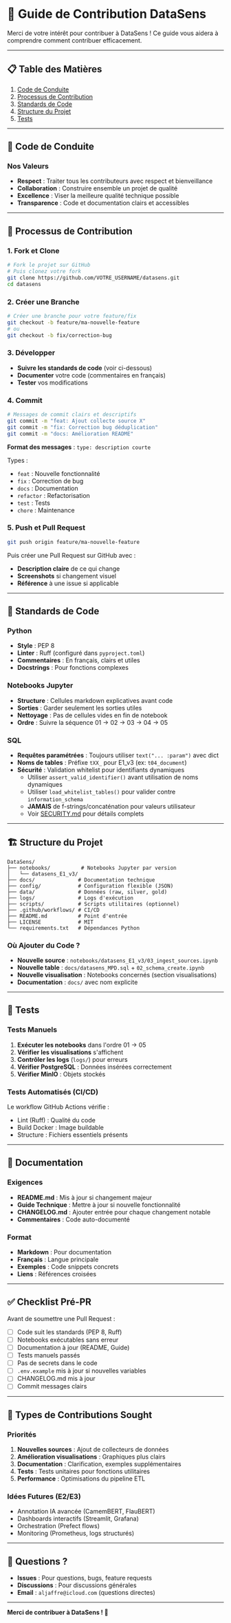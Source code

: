 # 🤝 Guide de Contribution DataSens

Merci de votre intérêt pour contribuer à DataSens ! Ce guide vous aidera à comprendre comment contribuer efficacement.

---

## 📋 Table des Matières

1. [Code de Conduite](#code-de-conduite)
2. [Processus de Contribution](#processus-de-contribution)
3. [Standards de Code](#standards-de-code)
4. [Structure du Projet](#structure-du-projet)
5. [Tests](#tests)

---

## 📜 Code de Conduite

### Nos Valeurs

- **Respect** : Traiter tous les contributeurs avec respect et bienveillance
- **Collaboration** : Construire ensemble un projet de qualité
- **Excellence** : Viser la meilleure qualité technique possible
- **Transparence** : Code et documentation clairs et accessibles

---

## 🔄 Processus de Contribution

### 1. Fork et Clone

```bash
# Fork le projet sur GitHub
# Puis clonez votre fork
git clone https://github.com/VOTRE_USERNAME/datasens.git
cd datasens
```

### 2. Créer une Branche

```bash
# Créer une branche pour votre feature/fix
git checkout -b feature/ma-nouvelle-feature
# ou
git checkout -b fix/correction-bug
```

### 3. Développer

- **Suivre les standards de code** (voir ci-dessous)
- **Documenter** votre code (commentaires en français)
- **Tester** vos modifications

### 4. Commit

```bash
# Messages de commit clairs et descriptifs
git commit -m "feat: Ajout collecte source X"
git commit -m "fix: Correction bug déduplication"
git commit -m "docs: Amélioration README"
```

**Format des messages** : `type: description courte`

Types :
- `feat` : Nouvelle fonctionnalité
- `fix` : Correction de bug
- `docs` : Documentation
- `refactor` : Refactorisation
- `test` : Tests
- `chore` : Maintenance

### 5. Push et Pull Request

```bash
git push origin feature/ma-nouvelle-feature
```

Puis créer une Pull Request sur GitHub avec :
- **Description claire** de ce qui change
- **Screenshots** si changement visuel
- **Référence** à une issue si applicable

---

## 📐 Standards de Code

### Python

- **Style** : PEP 8
- **Linter** : Ruff (configuré dans `pyproject.toml`)
- **Commentaires** : En français, clairs et utiles
- **Docstrings** : Pour fonctions complexes

### Notebooks Jupyter

- **Structure** : Cellules markdown explicatives avant code
- **Sorties** : Garder seulement les sorties utiles
- **Nettoyage** : Pas de cellules vides en fin de notebook
- **Ordre** : Suivre la séquence 01 → 02 → 03 → 04 → 05

### SQL

- **Requêtes paramétrées** : Toujours utiliser `text("... :param")` avec dict
- **Noms de tables** : Préfixe `tXX_` pour E1_v3 (ex: `t04_document`)
- **Sécurité** : Validation whitelist pour identifiants dynamiques
  - Utiliser `assert_valid_identifier()` avant utilisation de noms dynamiques
  - Utiliser `load_whitelist_tables()` pour valider contre `information_schema`
  - **JAMAIS** de f-strings/concaténation pour valeurs utilisateur
  - Voir [SECURITY.md](SECURITY.md) pour détails complets

---

## 🏗️ Structure du Projet

```
DataSens/
├── notebooks/          # Notebooks Jupyter par version
│   └── datasens_E1_v3/
├── docs/              # Documentation technique
├── config/            # Configuration flexible (JSON)
├── data/              # Données (raw, silver, gold)
├── logs/              # Logs d'exécution
├── scripts/           # Scripts utilitaires (optionnel)
├── .github/workflows/ # CI/CD
├── README.md          # Point d'entrée
├── LICENSE            # MIT
└── requirements.txt   # Dépendances Python
```

### Où Ajouter du Code ?

- **Nouvelle source** : `notebooks/datasens_E1_v3/03_ingest_sources.ipynb`
- **Nouvelle table** : `docs/datasens_MPD.sql` + `02_schema_create.ipynb`
- **Nouvelle visualisation** : Notebooks concernés (section visualisations)
- **Documentation** : `docs/` avec nom explicite

---

## 🧪 Tests

### Tests Manuels

1. **Exécuter les notebooks** dans l'ordre 01 → 05
2. **Vérifier les visualisations** s'affichent
3. **Contrôler les logs** (`logs/`) pour erreurs
4. **Vérifier PostgreSQL** : Données insérées correctement
5. **Vérifier MinIO** : Objets stockés

### Tests Automatisés (CI/CD)

Le workflow GitHub Actions vérifie :
- Lint (Ruff) : Qualité du code
- Build Docker : Image buildable
- Structure : Fichiers essentiels présents

---

## 📝 Documentation

### Exigences

- **README.md** : Mis à jour si changement majeur
- **Guide Technique** : Mettre à jour si nouvelle fonctionnalité
- **CHANGELOG.md** : Ajouter entrée pour chaque changement notable
- **Commentaires** : Code auto-documenté

### Format

- **Markdown** : Pour documentation
- **Français** : Langue principale
- **Exemples** : Code snippets concrets
- **Liens** : Références croisées

---

## ✅ Checklist Pré-PR

Avant de soumettre une Pull Request :

- [ ] Code suit les standards (PEP 8, Ruff)
- [ ] Notebooks exécutables sans erreur
- [ ] Documentation à jour (README, Guide)
- [ ] Tests manuels passés
- [ ] Pas de secrets dans le code
- [ ] `.env.example` mis à jour si nouvelles variables
- [ ] CHANGELOG.md mis à jour
- [ ] Commit messages clairs

---

## 🎯 Types de Contributions Sought

### Priorités

1. **Nouvelles sources** : Ajout de collecteurs de données
2. **Amélioration visualisations** : Graphiques plus clairs
3. **Documentation** : Clarification, exemples supplémentaires
4. **Tests** : Tests unitaires pour fonctions utilitaires
5. **Performance** : Optimisations du pipeline ETL

### Idées Futures (E2/E3)

- Annotation IA avancée (CamemBERT, FlauBERT)
- Dashboards interactifs (Streamlit, Grafana)
- Orchestration (Prefect flows)
- Monitoring (Prometheus, logs structurés)

---

## 💬 Questions ?

- **Issues** : Pour questions, bugs, feature requests
- **Discussions** : Pour discussions générales
- **Email** : `aljaffre@icloud.com` (questions directes)

---

**Merci de contribuer à DataSens ! 🚀**

